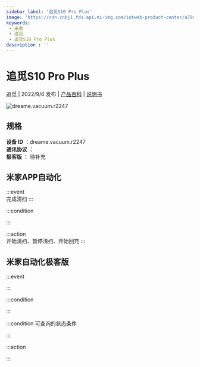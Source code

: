 ```yaml
---
sidebar_label: '追觅S10 Pro Plus'
image: 'https://cdn.cnbj1.fds.api.mi-img.com/iotweb-product-center/a79cd3ae5c61fa287ef1eb280bae8663_1661496693490.png?GalaxyAccessKeyId=AKVGLQWBOVIRQ3XLEW&Expires=9223372036854775807&Signature=1VU1DAFAG8YAxdmf6Wz7ocYWVNg='
keywords: 
 - 米家
 - 追觅
 - 追觅S10 Pro Plus
description : ''
---
```

# 追觅S10 Pro Plus

追觅 | 2022/9/6 发布 | [产品百科](https://home.mi.com/webapp/content/baike/product/index.html?model=dreame.vacuum.r2247/) | [说明书](https://home.mi.com/views/introduction.html?model=dreame.vacuum.r2247&region=cn)

![dreame.vacuum.r2247](https://cdn.cnbj1.fds.api.mi-img.com/iotweb-product-center/a79cd3ae5c61fa287ef1eb280bae8663_1661496693490.png?GalaxyAccessKeyId=AKVGLQWBOVIRQ3XLEW&Expires=9223372036854775807&Signature=1VU1DAFAG8YAxdmf6Wz7ocYWVNg=)

## 规格  
> 
**设备 ID** ：dreame.vacuum.r2247  
**通讯协议** ：  
**极客版**  ： 待补充 


## 米家APP自动化  

:::event  
完成清扫
:::

:::condition  

:::

:::action   
开始清扫、暂停清扫、开始回充
:::

## 米家自动化极客版  

:::event  

:::

:::condition  

:::

:::condition 可查询的状态条件  

:::

:::action  

:::

        
